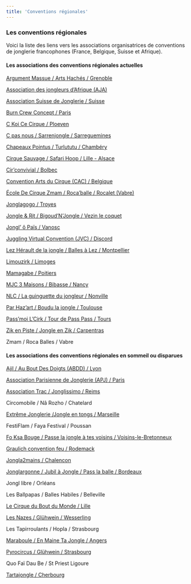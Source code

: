 ```yaml
---
title: 'Conventions régionales'
---
```


### Les conventions régionales

Voici la liste des liens vers les associations organisatrices de conventions de jonglerie francophones (France, Belgique, Suisse et Afrique).

#### Les associations des conventions régionales actuelles

[Argument Massue / Arts Hachés / Grenoble](https://fr-fr.facebook.com/argument.massue.grenoble?target=_blank)

[Association des jongleurs d’Afrique (AJA)](https://www.facebook.com/Association-des-Jongleurs-dAfrique-AJA-1648772798695529/?target=_blank)

[Association Suisse de Jonglerie / Suisse](http://www.juggling.ch/index_fr.html?target=_blank)

[Burn Crew Concept / Paris](https://www.burncrewconcept.net/fr/?target=_blank)

[C Koi Ce Cirque / Ploeven](https://www.facebook.com/CKoiCeCirque/?target=_blank)

[C pas nous / Sarrenjongle / Sarreguemines](https://fr-fr.facebook.com/assocpasnous/?target=_blank)

[Chapeaux Pointus / Turlututu / Chambéry](http://asso.chapeauxpointus.free.fr/?target=_blank)

[Cirque Sauvage / Safari Hoop / Lille - Alsace](https://safarihoopcamp.wixsite.com/safarihoopcamp?target=_blank)

[Cir’convivial / Bolbec](https://fr-fr.facebook.com/CIRCONVIVIAL76/?target=_blank)

[Convention Arts du Cirque (CAC) / Belgique](https://www.facebook.com/convention.CAC/?target=_blank)

[École De Cirque Zmam / Roca’balle / Rocalet (Vabre)](https://www.facebook.com/events/lieu-dit-rocalet-81330-vabre-france/rocaballe/306579483942477/?target=_blank)

[Jonglagogo / Troyes](http://jonglagogo.fr/?target=_blank)

[Jongle & Rit / Bigoud’N’Jongle / Vezin le coquet](https://jongleetrit.wordpress.com/?target=_blank)

[Jongl’ ô Païs / Vanosc](https://fr-fr.facebook.com/JOP07690/?target=_blank)

[Juggling Virtual Convention (JVC) / Discord](https://www.facebook.com/jugglingvirtualconvention/?target=_blank)

[Lez Hérault de la jongle / Balles à Lez / Montpellier](https://organise.bim.land/events/ba71e547-3a9c-4b5d-96eb-157e98675463/?target=_blank)

[Limouzirk / Limoges](http://www.limouzirk.fr/?target=_blank)

[Mamagabe / Poitiers](http://assomamagabe.blogspot.com/?target=_blank)

[MJC 3 Maisons / Bibasse / Nancy](https://www.mjc3maisons.fr/?target=_blank)

[NLC / La guinguette du jongleur / Nonville](http://assonlc.free.fr/?target=_blank)

[Par Haz’art / Boudu la jongle / Toulouse](https://www.parhazart.org/?target=_blank)

[Pass’moi L’Cirk / Tour de Pass Pass / Tours](http://passmoilcirk.blogspot.com/?target=_blank)

[Zik en Piste / Jongle en Zik / Carpentras](https://www.zikenpiste.com/?target=_blank)

Zmam / Roca Balles / Vabre


#### Les associations des conventions régionales en sommeil ou disparues

[Ajil / Au Bout Des Doigts (ABDD) / Lyon](http://ajil-asso.fr/?target=_blank)

[Association Parisienne de Jonglerie (APJ) / Paris](https://www.asso-apj.fr/?target=_blank)

[Association Trac / Jonglissimo / Reims](http://www.asso-trac.fr/?target=_blank)

Circomobile / Nâ Rozho / Chatelard 

[Extrême Jonglerie /Jongle en tongs / Marseille](http://www.extreme-jonglerie.com/?target=_blank)

FestiFlam / Faya Festival / Poussan

[Fo Ksa Bouge / Passe la jongle à tes voisins / Voisins-le-Bretonneux](http://passelajongle.blogspot.com/?target=_blank)

[Graulich convention feu / Rodemack](https://www.facebook.com/GraulichConventionFeu/?target=_blank)

[Jongla2mains / Chalencon](https://jongla2mains.wordpress.com/?target=_blank)

[Jonglargonne / Jubil à Jongle / Pass la balle / Bordeaux](https://www.jonglargonne.org/?target=_blank)

Jongl libre / Orléans

Les Ballpapas / Balles Habiles / Belleville

[Le Cirque du Bout du Monde / Lille](http://lecirqueduboutdumonde.fr/?target=_blank)

[Les Nazes / Glühwein / Wesserling](https://www.les-nazes.com/gluhwein.html?target=_blank)

Les Tapirroulants / Hopla / Strasbourg

[Maraboule / En Maine Ta Jongle / Angers](http://maraboule.blogspot.com/?target=_blank)

[Pyrocircus / Glühwein / Strasbourg](http://troupe-pyrocircus.fr/?target=_blank)

Quo Faï Dau Be / St Priest Ligoure

[Tartajongle / Cherbourg](https://www.tartajongle.org/?target=_blank)